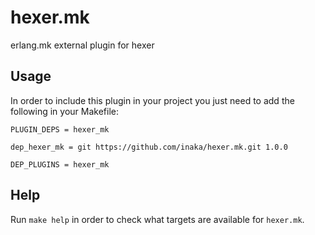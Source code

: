 # hexer.mk

erlang.mk external plugin for hexer

## Usage

In order to include this plugin in your project you just need to add the
following in your Makefile:

```make
PLUGIN_DEPS = hexer_mk

dep_hexer_mk = git https://github.com/inaka/hexer.mk.git 1.0.0

DEP_PLUGINS = hexer_mk
```

## Help

Run `make help` in order to check what targets are available for
`hexer.mk`.
